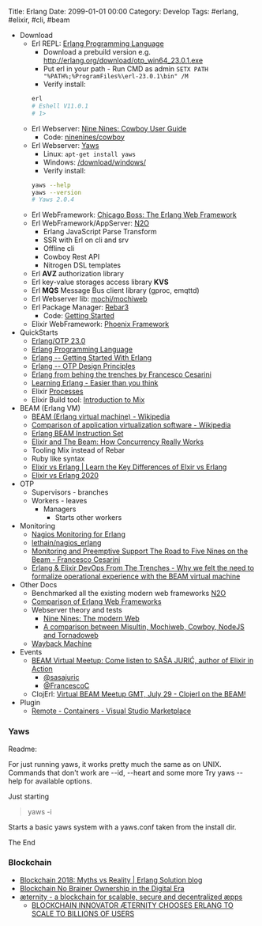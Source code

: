 Title: Erlang
Date: 2099-01-01 00:00
Category: Develop
Tags: #erlang, #elixir, #cli, #beam

* Download 
    * Erl REPL: [Erlang Programming Language](https://www.erlang.org/downloads)
        * Download a prebuild version e.g. http://erlang.org/download/otp_win64_23.0.1.exe
        * Put erl in your path - Run CMD as admin
        `SETX PATH "%PATH%;%ProgramFiles%\erl-23.0.1\bin" /M`
        * Verify install: 
        ```bash
        erl
        # Eshell V11.0.1
        # 1>
        ```
    * Erl Webserver: [Nine Nines: Cowboy User Guide](https://ninenines.eu/docs/en/cowboy/2.6/guide/)
        * Code: [ninenines/cowboy](https://github.com/ninenines/cowboy)
    * Erl Webserver: [Yaws](http://yaws.hyber.org/)
        * Linux: `apt-get install yaws`
        * Windows: [/download/windows/](http://yaws.hyber.org/download/windows/)
        * Verify install: 
        ```bash
        yaws --help
        yaws --version
        # Yaws 2.0.4
        ```
    * Erl WebFramework: [Chicago Boss: The Erlang Web Framework](http://chicagoboss.org/)
    * Erl WebFramework/AppServer: [N2O](https://synrc.com/apps/n2o/doc/web/)
        * Erlang JavaScript Parse Transform
        * SSR with Erl on cli and srv
        * Offline cli
        * Cowboy Rest API
        * Nitrogen DSL templates
    * Erl **AVZ** authorization library
    * Erl key-value storages access library **KVS**
    * Erl **MQS** Message Bus client library (gproc, emqttd)
    * Erl Webserver lib: [mochi/mochiweb](https://github.com/mochi/mochiweb)
    * Erl Package Manager: [Rebar3](https://www.rebar3.org/docs)
        * Code: [Getting Started](https://www.rebar3.org/docs)
    * Elixir WebFramework: [Phoenix Framework](https://www.phoenixframework.org/)
* QuickStarts
    * [Erlang/OTP 23.0](https://erlang.org/doc/index.html)
    * [Erlang Programming Language](https://www.erlang.org/docs)
    * [Erlang -- Getting Started With Erlang](https://erlang.org/doc/getting_started/users_guide.html)
    * [Erlang -- OTP Design Principles](https://erlang.org/doc/design_principles/users_guide.html)
    * [Erlang from behing the trenches by Francesco Cesarini](https://www.slideshare.net/nashjain/erlang-from-behing-the-trenches-by-francesco-cesarini)
    * [Learning Erlang - Easier than you think](https://www.youtube.com/watch?v=OCkL9z8IxOI)
    * Elixir [Processes](https://elixir-lang.org/getting-started/processes.html)
    * Elixir Build tool: [Introduction to Mix](https://elixir-lang.org/getting-started/mix-otp/introduction-to-mix.html)
* BEAM (Erlang VM)
    * [BEAM (Erlang virtual machine) - Wikipedia](https://en.wikipedia.org/wiki/BEAM_(Erlang_virtual_machine))
    * [Comparison of application virtualization software - Wikipedia](https://en.wikipedia.org/wiki/Comparison_of_application_virtualization_software)
    * [Erlang BEAM Instruction Set](http://www.cs-lab.org/historical_beam_instruction_set.html)
    * [Elixir and The Beam: How Concurrency Really Works](https://medium.com/flatiron-labs/elixir-and-the-beam-how-concurrency-really-works-3cc151cddd61)
    * Tooling Mix instead of Rebar
    * Ruby like syntax
    * [Elixir vs Erlang | Learn the Key Differences of Elxir vs Erlang](https://www.educba.com/elixir-vs-erlang/)
    * [Elixir vs Erlang 2020](https://medium.com/@devathon_/elixir-vs-erlang-2020-de0facb6cd92)
* OTP
    * Supervisors - branches
    * Workers - leaves
        * Managers
            * Starts other workers
* Monitoring
    * [Nagios Monitoring for Erlang](https://lethain.com/nagios-monitoring-for-erlang/)
    * [lethain/nagios_erlang](https://github.com/lethain/nagios_erlang)
    * [Monitoring and Preemptive Support The Road to Five Nines on the Beam - Francesco Cesarini](https://www.youtube.com/watch?v=EHqs_RrVMoE)
    * [Erlang & Elixir DevOps From The Trenches - Why we felt the need to formalize operational experience with the BEAM virtual machine](https://www.erlang-solutions.com/blog/erlang-elixir-devops-from-the-trenches-why-we-felt-the-need-to-formalize-operational-experience-with-the-beam-virtual-machine.html)
* Other Docs
    * Benchmarked all the existing modern web frameworks [N2O](https://synrc.com/framework/web/)
    * [Comparison of Erlang Web Frameworks](https://github.com/ChicagoBoss/ChicagoBoss/wiki/Comparison-of-Erlang-Web-Frameworks)
    * Webserver theory and tests
        * [Nine Nines: The modern Web](https://ninenines.eu/docs/en/cowboy/2.6/guide/modern_web/)
        * [A comparison between Misultin, Mochiweb, Cowboy, NodeJS and Tornadoweb](http://www.ostinelli.net/a-comparison-between-misultin-mochiweb-cowboy-nodejs-and-tornadoweb/)
    * [Wayback Machine](https://web.archive.org/web/20170615113350/https://esl-website-production.s3.amazonaws.com/uploads/document/file/77/The_route_to_the_successful_adoption_of_non-mainstream_programming_languages_-_Erlang_Solutions_Whitepaper_2017_.pdf)
* Events
    * [BEAM Virtual Meetup: Come listen to SAŠA JURIĆ, author of Elixir in Action](https://www.meetup.com/erlangusergroup/events/272331762/)
        * [@sasajuric](https://twitter.com/sasajuric)
        * [@FrancescoC](https://twitter.com/FrancescoC)
    * ClojErl: [Virtual BEAM Meetup GMT, July 29 - Clojerl on the BEAM!](https://www.youtube.com/watch?v=ooN3AiF8qPQ&feature=youtu.be)
* Plugin
    * [Remote&#32;-&#32;Containers&#32;-&#32;Visual&#32;Studio&#32;Marketplace](https://marketplace.visualstudio.com/items?itemName=ms-vscode-remote.remote-containers)

### Yaws

Readme:

For just running yaws, it works pretty much the same as on UNIX.
Commands that don't work are --id, --heart and some more
Try yaws --help for available options.

Just starting

> yaws -i 

Starts a basic yaws system with a yaws.conf taken from
the install dir.

The End

### Blockchain

* [Blockchain 2018: Myths vs Reality | Erlang Solution blog](https://www.erlang-solutions.com/blog/blockchain-2018-myths-vs-reality.html)
* [Blockchain No Brainer Ownership in the Digital Era](https://www.erlang-solutions.com/blog/blockchain-no-brainer-ownership-in-the-digital-era.html)
* [æternity - a blockchain for scalable, secure and decentralized æpps](https://aeternity.com/)
    * [BLOCKCHAIN INNOVATOR ÆTERNITY CHOOSES ERLANG TO SCALE TO BILLIONS OF USERS](https://esl-web-static.s3.amazonaws.com/uploads/document/file/86/aeternity_Case_Study_-_blockchain_Erlang_scale_billions_users_2018___Erlang_Solutions.pdf)